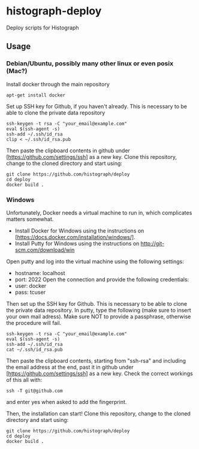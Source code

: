 # histograph-deploy
Deploy scripts for Histograph

## Usage
### Debian/Ubuntu, possibly many other linux or even posix (Mac?)
Install docker through the main repository
```
apt-get install docker
```
Set up SSH key for Github, if you haven't already. This is necessary to be able to clone the private data repository
```
ssh-keygen -t rsa -C "your_email@example.com"
eval $(ssh-agent -s)
ssh-add ~/.ssh/id_rsa
clip < ~/.ssh/id_rsa.pub
```
Then paste the clipboard contents in github under [https://github.com/settings/ssh] as a new key.
Clone this repository, change to the cloned directory and start using:
```
git clone https://github.com/histograph/deploy
cd deploy
docker build .
```
### Windows
Unfortunately, Docker needs a virtual machine to run in, which complicates matters somewhat. 
- Install Docker for Windows using the instructions on [https://docs.docker.com/installation/windows/].
- Install Putty for Windows using the instructions on http://git-scm.com/download/win

Open putty and log into the virtual machine using the following settings:
- hostname: localhost
- port: 2022
Open the connection and provide the following credentials:
- user: docker
- pass: tcuser

Then set up the SSH key for Github. This is necessary to be able to clone the private data repository. In putty, type the following (make sure to insert your own mail adress). Make sure NOT to provide a passphrase, otherwise the procedure will fail.
```
ssh-keygen -t rsa -C "your_email@example.com"
eval $(ssh-agent -s)
ssh-add ~/.ssh/id_rsa
cat ~/.ssh/id_rsa.pub
```
Then paste the clipboard contents, starting from "ssh-rsa" and including the email address at the end, past it in github under [https://github.com/settings/ssh] as a new key. Check the correct workings of this all with:
```
ssh -T git@github.com
```
and enter yes when asked to add the fingerprint.

Then, the installation can start!
Clone this repository, change to the cloned directory and start using:
```
git clone https://github.com/histograph/deploy
cd deploy
docker build .
```
